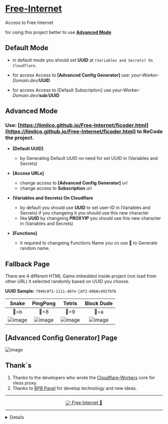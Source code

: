 # [Free-Internet](https://github.com/liMilCo/Free-Internet)
Access to Free Internet

for using this project better to use [**Advanced Mode**](#advanced-mode)

## Default Mode

* in default mode you should set **UUID** at `(Variables and Secrets) On Cloudflare`.

* for access Access to **[Advanced Config Generator]** use:    _your-Worker-Domain.dev_/**UUID**
* for access Access to [Default Subscription] use    _your-Worker-Domain.dev_/**sub**/**UUID**


## Advanced Mode

### Use: [https://limilco.github.io/Free-Internet/ficoder.html](https://limilco.github.io/Free-Internet/ficoder.html) to ReCode the project.

* **[Default UUID]**
  * by Generating Default UUID no need for set UUID in (Variables and Secrets)

* **[Access URLs]**
  * change access to **[Advanced Config Generator]** url
  * change access to **Subscription** url
 
* **(Variables and Secrets) On Cloudflare**
  * by default you should use **UUID** to set user-ID in (Variables and Secrets) if you changeing it you should use this new character
  * like **UUID** by changeing **PROXYIP** you should use this new character in (Variables and Secrets)
 
* **[Functions]**
  * it required to changeing Functions Name you cn use 🎁 to Generate random name.

## Fallback Page
There are 4 different HTML Game imbedded inside project (not load from other URL) it selected randomly based on UUID you choose.

**UUID Sample:** `7949c0f1-1111-487e-🔲4f2-09b6c49278fb`

| **Snake**   | **PingPong** | **Tetris** | **Block Dude** |
| :-------------: | :-------------: | :-------------: | :-------------: |
| 🔲=b | 🔲=8 | 🔲=9 | 🔲=a |
| ![image](https://github.com/user-attachments/assets/8472cf2e-5287-4d2f-88ca-ab5baf817896) | ![image](https://github.com/user-attachments/assets/d297fc42-6a09-455d-b8f4-6f4c4a68f7fd) | ![image](https://github.com/user-attachments/assets/d49db3df-3bb4-4364-aca0-064184b58142) | ![image](https://github.com/user-attachments/assets/5ad5ab37-9c86-40e5-a031-cb5f18464bf4) |

## [Advanced Config Generator] Page
![image](https://github.com/user-attachments/assets/a4f6d6b0-9614-4228-b0fc-0c0b4a70fbb2)


## Thank`s
1. Thanks to the developers who wrote the [Cloudflare-Workers](https://github.com/topics/cloudflare-workers) core for vless proxy.
2. Thanks to [BPB Panel](https://github.com/bia-pain-bache/BPB-Worker-Panel) for develop technology and new ideas.

---

<center><a href="https://github.com/liMilCo/Free-Internet"><img src="https://github.githubassets.com/favicons/favicon.png" style="vertical-align: middle;"> Free Internet  🐉</a></center>

---

<details>
  
<!-- Google tag (gtag.js) -->
<script async src="https://www.googletagmanager.com/gtag/js?id=G-XXH7KG85RT"></script>
<script>
  window.dataLayer = window.dataLayer || [];
  function gtag(){dataLayer.push(arguments);}
  gtag('js', new Date());

  gtag('config', 'G-XXH7KG85RT');
</script>

</details> 
